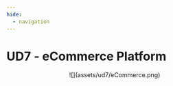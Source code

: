 ```yaml
---
hide:
  - navigation
---
```


# UD7 - eCommerce Platform

<center>
![](assets/ud7/eCommerce.png)
</center>